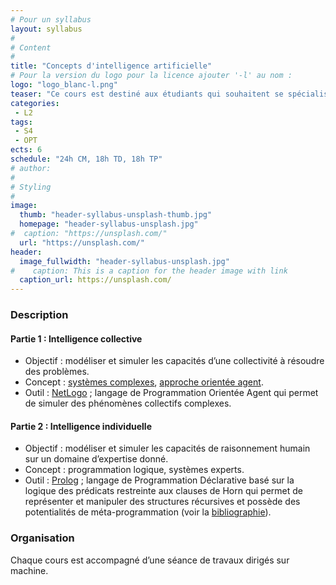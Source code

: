 ```yaml
---
# Pour un syllabus
layout: syllabus
#
# Content
#
title: "Concepts d'intelligence artificielle"
# Pour la version du logo pour la licence ajouter '-l' au nom :
logo: "logo_blanc-l.png"
teaser: "Ce cours est destiné aux étudiants qui souhaitent se spécialiser en intelligence artificielle. "
categories: 
 - L2
tags:
 - S4
 - OPT
ects: 6
schedule: "24h CM, 18h TD, 18h TP"
# author:
#
# Styling
#
image:
  thumb: "header-syllabus-unsplash-thumb.jpg"
  homepage: "header-syllabus-unsplash.jpg"
#  caption: "https://unsplash.com/"
  url: "https://unsplash.com/"
header:
  image_fullwidth: "header-syllabus-unsplash.jpg"
#    caption: This is a caption for the header image with link
  caption_url: https://unsplash.com/  
---
```


### Description


#### Partie 1 : Intelligence collective
 - Objectif : modéliser et simuler les capacités d’une collectivité à résoudre des problèmes.
 - Concept : [systèmes complexes](https://fr.wikipedia.org/wiki/Système_complexe#Bibliographie), [approche orientée agent](https://en.wikipedia.org/wiki/Agent-based_model).
 - Outil : [NetLogo](https://ccl.northwestern.edu/netlogo/) ; langage de Programmation Orientée Agent qui permet de simuler des phénomènes collectifs complexes.

#### Partie 2 :  Intelligence individuelle
- Objectif : modéliser et simuler les capacités de raisonnement humain sur un domaine d’expertise donné.
- Concept : programmation logique, systèmes experts.
- Outil : [Prolog](https://www.swi-prolog.org) ; langage de Programmation Déclarative basé sur la logique des prédicats restreinte aux clauses de Horn qui permet de représenter et manipuler des structures récursives et possède des potentialités de méta-programmation (voir la [bibliographie](https://fr.wikipedia.org/wiki/Prolog#Bibliographie)).


### Organisation
Chaque cours est accompagné d’une séance de travaux dirigés sur machine.


